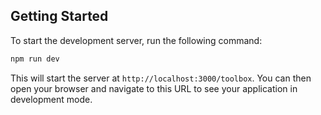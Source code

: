 ## Getting Started

To start the development server, run the following command:

```bash
npm run dev
```

This will start the server at `http://localhost:3000/toolbox`. You can then open your browser and navigate to this URL to see your application in development mode.
